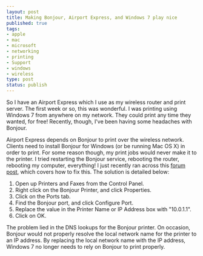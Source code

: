 ```yaml
--- 
layout: post
title: Making Bonjour, Airport Express, and Windows 7 play nice
published: true
tags: 
- apple
- mac
- microsoft
- networking
- printing
- Support
- windows
- wireless
type: post
status: publish
---
```

So I have an Airport Express which I use as my wireless router and print server. The first week or so, this was wonderful. I was printing using Windows 7 from anywhere on my network. They could print any time they wanted, for free! Recently, though, I've been having some headaches with Bonjour.

Airport Express depends on Bonjour to print over the wireless network. Clients need to install Bonjour for Windows (or be running Mac OS X) in order to print. For some reason though, my print jobs would never make it to the printer. I tried restarting the Bonjour service, rebooting the router, rebooting my computer, everything! I just recently ran across this <a href="http://social.answers.microsoft.com/Forums/en-US/w7hardware/thread/e1a0e074-c844-4982-b353-ea7d859a554a" target="_blank">forum post</a>, which covers how to fix this. The solution is detailed below:
<ol>
	<li>Open up Printers and Faxes from the Control Panel.</li>
	<li>Right click on the Bonjour Printer, and click Properties.</li>
	<li>Click on the Ports tab.</li>
	<li>Find the Bonjour port, and click Configure Port.</li>
	<li>Replace the value in the Printer Name or IP Address box with "10.0.1.1".</li>
	<li>Click on OK.</li>
</ol>
The problem lied in the DNS lookups for the Bonjour printer. On occasion, Bonjour would not properly resolve the local network name for the printer to an IP address. By replacing the local network name with the IP address, Windows 7 no longer needs to rely on Bonjour to print properly.
